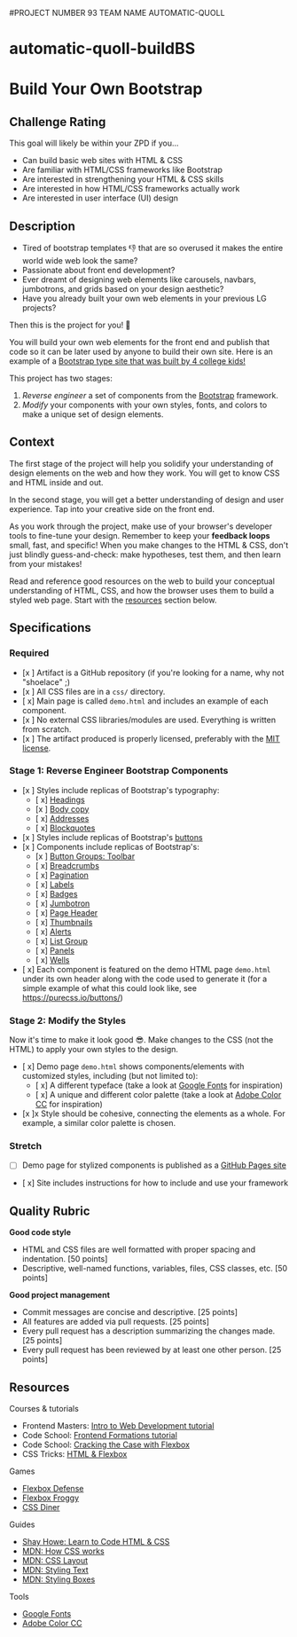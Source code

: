 #PROJECT NUMBER 93 TEAM NAME AUTOMATIC-QUOLL
# automatic-quoll-buildBS
# Build Your Own Bootstrap

## Challenge Rating

This goal will likely be within your ZPD if you...

- Can build basic web sites with HTML & CSS
- Are familiar with HTML/CSS frameworks like Bootstrap
- Are interested in strengthening your HTML & CSS skills
- Are interested in how HTML/CSS frameworks actually work
- Are interested in user interface (UI) design

## Description

- Tired of bootstrap templates 👎 that are so overused it makes the entire world wide web look the same?
- Passionate about front end development?
- Ever dreamt of designing web elements like carousels, navbars, jumbotrons, and grids based on your design aesthetic?
- Have you already built your own web elements in your previous LG projects?

Then this is the project for you! 🎉

You will build your own web elements for the front end and publish that code so it can be later used by anyone to build their own site. Here is an example of a [Bootstrap type site that was built by 4 college kids!](http://materializecss.com/about.html)

This project has two stages:

1. _Reverse engineer_ a set of components from the [Bootstrap][bootstrap] framework.
2. _Modify_ your components with your own styles, fonts, and colors to make a unique set of design elements.

## Context

The first stage of the project will help you solidify your understanding of design elements on the web and how they work. You will get to know CSS and HTML inside and out.

In the second stage, you will get a better understanding of design and user experience. Tap into your creative side on the front end.

As you work through the project, make use of your browser's developer tools to fine-tune your design. Remember to keep your **feedback loops** small, fast, and specific! When you make changes to the HTML & CSS, don't just blindly guess-and-check: make hypotheses, test them, and then learn from your mistakes!

Read and reference good resources on the web to build your conceptual understanding of HTML, CSS, and how the browser uses them to build a styled web page. Start with the [resources](#resources) section below.

## Specifications

### Required

- [x ] Artifact is a GitHub repository (if you're looking for a name, why not "shoelace" ;)
- [x ] All CSS files are in a `css/` directory.
- [ x] Main page is called `demo.html` and includes an example of each component.
- [x ] No external CSS libraries/modules are used. Everything is written from scratch.
- [x ] The artifact produced is properly licensed, preferably with the [MIT license](https://opensource.org/licenses/MIT).

### Stage 1: Reverse Engineer Bootstrap Components

- [x ] Styles include replicas of Bootstrap's typography:
  - [ x] [Headings](http://getbootstrap.com/css/#type-headings)
  - [x ] [Body copy](http://getbootstrap.com/css/#type-body-copy)
  - [ x] [Addresses](http://getbootstrap.com/css/#type-addresses)
  - [ x] [Blockquotes](http://getbootstrap.com/css/#type-blockquotes)
- [x ] Styles include replicas of Bootstrap's [buttons](http://getbootstrap.com/css/#buttons)
- [x ] Components include replicas of Bootstrap's:
  - [x ] [Button Groups: Toolbar](http://getbootstrap.com/components/#btn-groups-toolbar)
  - [ x] [Breadcrumbs](http://getbootstrap.com/components/#breadcrumbs)
  - [ x] [Pagination](http://getbootstrap.com/components/#pagination)
  - [ x] [Labels](http://getbootstrap.com/components/#labels)
  - [ x] [Badges](http://getbootstrap.com/components/#badges)
  - [ x] [Jumbotron](http://getbootstrap.com/components/#jumbotron)
  - [ x] [Page Header](http://getbootstrap.com/components/#page-header)
  - [ x] [Thumbnails](http://getbootstrap.com/components/#thumbnails)
  - [ x] [Alerts](http://getbootstrap.com/components/#alerts)
  - [ x] [List Group](http://getbootstrap.com/components/#list-group)
  - [ x] [Panels](http://getbootstrap.com/components/#panels)
  - [ x] [Wells](http://getbootstrap.com/components/#wells)
- [ x] Each component is featured on the demo HTML page `demo.html` under its own header along with the code used to generate it (for a simple example of what this could look like, see https://purecss.io/buttons/)

### Stage 2: Modify the Styles

Now it's time to make it look good 😎. Make changes to the CSS (not the HTML) to apply your own styles to the design.

- [ x] Demo page `demo.html` shows components/elements with customized styles, including (but not limited to):
  - [ x] A different typeface (take a look at [Google Fonts][google-fonts] for inspiration)
  - [ x] A unique and different color palette (take a look at [Adobe Color CC][adobe-color] for inspiration)
- [x ]x Style should be cohesive, connecting the elements as a whole. For example, a similar color palette is chosen.

### Stretch

- [ ] Demo page for stylized components is published as a [GitHub Pages site](https://pages.github.com/)
- [ x] Site includes instructions for how to include and use your framework

## Quality Rubric

**Good code style**
- HTML and CSS files are well formatted with proper spacing and indentation. [50 points]
- Descriptive, well-named functions, variables, files, CSS classes, etc. [50 points]

**Good project management**
- Commit messages are concise and descriptive. [25 points]
- All features are added via pull requests. [25 points]
- Every pull request has a description summarizing the changes made. [25 points]
- Every pull request has been reviewed by at least one other person. [25 points]

## Resources

Courses & tutorials

- Frontend Masters: [Intro to Web Development tutorial](https://frontendmasters.com/courses/web-development/)
- Code School: [Frontend Formations tutorial](https://www.codeschool.com/courses/front-end-formations)
- Code School: [Cracking the Case with Flexbox](https://www.codeschool.com/courses/cracking-the-case-with-flexbox)
- CSS Tricks: [HTML & Flexbox](https://css-tricks.com/video-screencasts/148-laying-things-html-flexbox-dee-gill/)

Games

- [Flexbox Defense](http://www.flexboxdefense.com/)
- [Flexbox Froggy](http://flexboxfroggy.com/)
- [CSS Diner](https://flukeout.github.io/)

Guides

- [Shay Howe: Learn to Code HTML & CSS](http://learn.shayhowe.com/html-css/)
- [MDN: How CSS works](https://developer.mozilla.org/en-US/docs/Learn/CSS/Introduction_to_CSS/How_CSS_works)
- [MDN: CSS Layout](https://developer.mozilla.org/en-US/docs/Learn/CSS/CSS_layout)
- [MDN: Styling Text](https://developer.mozilla.org/en-US/docs/Learn/CSS/Styling_text)
- [MDN: Styling Boxes](https://developer.mozilla.org/en-US/docs/Learn/CSS/Styling_boxes)

Tools

- [Google Fonts][google-fonts]
- [Adobe Color CC][adobe-color]

[bootstrap]: http://getbootstrap.com/
[google-fonts]: https://fonts.google.com/
[adobe-color]: https://color.adobe.com/explore/newest/
